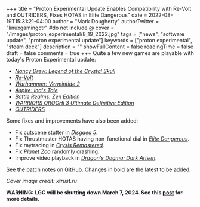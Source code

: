 +++
title = "Proton Experimental Update Enables Compatibility with Re-Volt and OUTRIDERS, Fixes HOTAS in Elite Dangerous"
date = 2022-08-19T15:31:21-04:00
author = "Mark Dougherty"
authorTwitter = "linuxgamingctr" #do not include @
cover = "/images/proton_experimental/8_19_2022.jpg"
tags = ["news", "software update", "proton experimental update"]
keywords = ["proton experimental", "steam deck"]
description = ""
showFullContent = false
readingTime = false
draft = false
comments = true
+++
Quite a few new games are playable with today's Proton Experimental update:
- [*Nancy Drew: Legend of the Crystal Skull*](https://store.steampowered.com/app/31860/Nancy_Drew_Legend_of_the_Crystal_Skull/)
- [*Re-Volt*](https://store.steampowered.com/app/287310/ReVolt/)
- [*Warhammer: Vermintide 2*](https://store.steampowered.com/app/552500/Warhammer_Vermintide_2/)
- [*Aspire: Ina's Tale*](https://store.steampowered.com/app/1720090/Aspire_Inas_Tale/)
- [*Battle Realms: Zen Edition*](https://store.steampowered.com/app/1025600/Battle_Realms_Zen_Edition/)
- [*WARRIORS OROCHI 3 Ultimate Definitive Edition*](https://store.steampowered.com/app/1879330/WARRIORS_OROCHI_3_Ultimate_Definitive_Edition/)
- [*OUTRIDERS*](https://store.steampowered.com/app/680420/OUTRIDERS/)

Some fixes and improvements have also been added:
- Fix cutscene stutter in [*Disgaea 5*](https://store.steampowered.com/app/803600/Disgaea_5_Complete/).
- Fix Thrustmaster HOTAS having non-functional dial in [*Elite Dangerous*](https://store.steampowered.com/app/359320/Elite_Dangerous/).
- Fix raytracing in [*Crysis Remastered*](https://store.steampowered.com/app/1715130/Crysis_Remastered/).
- Fix [*Planet Zoo*](https://store.steampowered.com/app/703080/Planet_Zoo/) randomly crashing.
- Improve video playback in [*Dragon's Dogma: Dark Arisen*](https://store.steampowered.com/app/367500/Dragons_Dogma_Dark_Arisen/).

See the patch notes on [GitHub](https://github.com/ValveSoftware/Proton/wiki/Changelog). Changes in bold are the latest to be added.

*Cover image credit: xtrust.ru*

**WARNING: LGC will be shutting down March 7, 2024. See this [post](https://linuxgamingcentral.com/posts/the-end-of-lgc/) for more details.**
